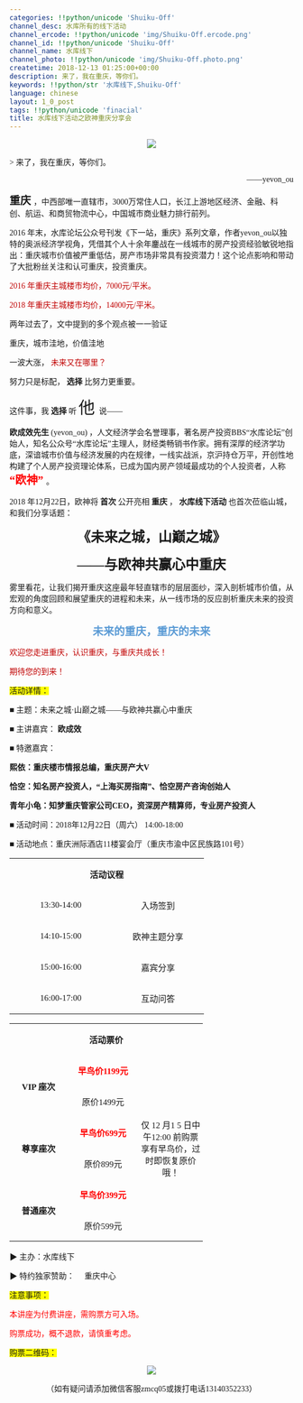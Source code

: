 ```yaml
---
categories: !!python/unicode 'Shuiku-Off'
channel_desc: 水库所有的线下活动
channel_ercode: !!python/unicode 'img/Shuiku-Off.ercode.png'
channel_id: !!python/unicode 'Shuiku-Off'
channel_name: 水库线下
channel_photo: !!python/unicode 'img/Shuiku-Off.photo.png'
createtime: 2018-12-13 01:25:00+00:00
description: 来了，我在重庆，等你们。
keywords: !!python/str '水库线下,Shuiku-Off'
language: chinese
layout: 1_0_post
tags: !!python/unicode 'finacial'
title: 水库线下活动之欧神重庆分享会
---
```

<div class="rich_media_content" id="js_content">
<p style="text-align:center;">
<span style="font-family:宋体;">
</span>
</p>
<p style="text-align: center;">
<img class="" data-copyright="0" data-ratio="1.5008210180623973" data-s="300,640" data-src="" data-type="jpeg" data-w="609" src="{{ '/img/ibkgib9IoiaJWmD7icWpMqyXy5Kia6stWOMs5wBpL9JExHmp7BqcTlLsBejBuM3sUbmlYvUeiamoAnibYphIicXa6ic2Hww.jpeg' | prepend: site.img | replace: '//','/' }}" style=""/>
</p>
<p style="text-align: left;">
<span style="font-family:宋体;">
</span>
<span style="font-family: 宋体;">
          &gt;
         </span>
<span style="font-family: 宋体;">
          来了，我在重庆，等你们。
         </span>
</p>
<p style="text-align: right;">
<span style="font-family:宋体;">
</span>
<span style="font-family:宋体;">
          ——yevon_ou
         </span>
</p>
<p>
<span style="font-family:宋体;">
</span>
</p>
<p>
<strong>
<span style="font-size:19px;font-family:宋体;">
           重庆
          </span>
</strong>
<span style="font-family:宋体;">
          ，中西部唯一直辖市，3000万常住人口，长江上游地区经济、金融、科创、航运、和商贸物流中心，中国城市商业魅力排行前列。
         </span>
</p>
<p>
<span style="font-family:宋体;">
</span>
</p>
<p>
<span style="font-family:宋体;">
          2016
         </span>
<span style="font-family:宋体;">
          年末，水库论坛公众号刊发《下一站，重庆》系列文章，作者yevon_ou以独特的奥派经济学视角，凭借其个人十余年鏖战在一线城市的房产投资经验敏锐地指出：重庆城市价值被严重低估，房产市场非常具有投资潜力！这个论点影响和带动了大批粉丝关注和认可重庆，投资重庆。
         </span>
</p>
<p>
<span style="font-family:宋体;">
</span>
</p>
<p>
<span style="font-family:宋体;color:#C00000;">
          2016
         </span>
<span style="font-family:宋体;color:#C00000;">
          年重庆主城楼市均价，7000元/平米。
         </span>
</p>
<p>
<span style="font-family:宋体;color:#C00000;">
          2018
         </span>
<span style="font-family:宋体;color:#C00000;">
          年重庆主城楼市均价，14000元/平米。
         </span>
</p>
<p>
<span style="font-family:宋体;">
</span>
</p>
<p>
<span style="font-family:宋体;">
          两年过去了，文中提到的多个观点被一一验证
         </span>
</p>
<p>
<span style="font-family:宋体;">
</span>
</p>
<p>
<span style="font-family:宋体;">
          重庆，城市洼地，价值洼地
         </span>
</p>
<p>
<span style="font-family:宋体;">
</span>
</p>
<p>
<span style="font-family:宋体;">
          一波大涨，
          <span style="color:#C00000;">
           未来又在哪里？
          </span>
</span>
</p>
<p>
<span style="font-family:宋体;">
          努力只是标配，
          <strong>
           选择
          </strong>
          比努力更重要。
         </span>
</p>
<p>
<span style="font-family:宋体;">
</span>
</p>
<p>
<span style="font-family:宋体;">
          这件事，我
          <strong>
           选择
          </strong>
          听
         </span>
<span style="font-size:29px;font-family:宋体;">
          他
         </span>
<span style="font-family:宋体;">
          说——
         </span>
</p>
<p>
<span style="font-family:宋体;">
</span>
</p>
<p>
<strong>
<span style="font-family:宋体;">
           欧成效先生
          </span>
</strong>
<span style="font-family:宋体;">
          (yevon_ou)
         </span>
<span style="font-family:宋体;">
          ，人文经济学会名誉理事，著名房产投资BBS“水库论坛”创始人，知名公众号“水库论坛”主理人，财经类畅销书作家。拥有深厚的经济学功底，深谙城市价值与经济发展的内在规律，一线实战派，京沪持仓万平，开创性地构建了个人房产投资理论体系，已成为国内房产领域最成功的个人投资者，人称
         </span>
<strong>
<span style="font-size:20px;font-family:宋体;color:red;">
           “欧神”
          </span>
</strong>
<span style="font-family:宋体;">
          。
         </span>
</p>
<p>
<span style="font-family:宋体;">
</span>
</p>
<p>
<span style="font-family:宋体;">
          2018
         </span>
<span style="font-family:宋体;">
          年12月22日，欧神将
          <strong>
           首次
          </strong>
          公开亮相
          <strong>
           重庆
          </strong>
          ，
          <strong>
           水库线下活动
          </strong>
          也首次莅临山城，和我们分享话题：
         </span>
</p>
<p>
<span style="font-family:宋体;">
</span>
</p>
<p style="text-align:center;">
<strong>
<span style="font-size: 24px;font-family: 华文楷体;">
           《未来之城，山巅之城》
          </span>
</strong>
</p>
<p style="text-align:center;">
<strong>
<span style="font-size: 24px;font-family: 华文楷体;">
           ——与欧神共赢心中重庆
          </span>
</strong>
</p>
<p style="text-align:center;">
<span style="font-family:宋体;color:red;">
</span>
</p>
<p>
<span style="font-family:宋体;">
</span>
</p>
<p>
<span style="font-family:宋体;">
          雾里看花，让我们揭开重庆这座最年轻直辖市的层层面纱，深入剖析城市价值，从宏观的角度回顾和展望重庆的进程和未来，从一线市场的反应剖析重庆未来的投资方向和意义。
         </span>
</p>
<p>
<span style="font-family:宋体;">
</span>
</p>
<p style="text-align:center;">
<strong>
<span style="font-size:19px;font-family:宋体;color:#5B9BD5;">
           未来的重庆，重庆的未来
          </span>
</strong>
</p>
<p>
<span style="font-family:宋体;">
</span>
</p>
<p>
<span style="font-family:宋体;color:#C00000;">
          欢迎您走进重庆，认识重庆，与重庆共成长！
         </span>
</p>
<p>
<span style="font-family:宋体;color:#C00000;">
          期待您的到来！
         </span>
</p>
<p>
<span style="font-family:宋体;">
</span>
</p>
<p>
<span style="font-family:宋体;background:yellow;background:yellow;">
          活动详情：
         </span>
</p>
<p>
<span style="font-family:宋体;">
</span>
</p>
<p>
<span style="font-family:宋体;">
          ■ 主题：未来之城·山巅之城——与欧神共赢心中重庆
         </span>
</p>
<p>
<span style="font-family:宋体;">
          ■ 主讲嘉宾：
          <strong>
           欧成效
          </strong>
</span>
</p>
<p>
<span style="font-family:宋体;">
          ■ 特邀嘉宾：
         </span>
</p>
<p>
<span style="font-family:宋体;">
</span>
</p>
<p>
<strong>
<span style="font-family:宋体;">
           熙依：重庆楼市情报总编，重庆房产大V
          </span>
</strong>
</p>
<p>
<strong>
<span style="font-family:宋体;">
           恰空：知名房产投资人，“上海买房指南”、恰空房产咨询创始人
          </span>
</strong>
</p>
<p>
<strong>
<span style="font-family:宋体;">
           青年小龟：知梦重庆管家公司CEO，资深房产精算师，专业房产投资人
          </span>
</strong>
</p>
<p>
<span style="font-family:宋体;">
</span>
</p>
<p>
<span style="font-family:宋体;">
          ■ 活动时间：2018年12月22日（周六） 14:00-18:00
         </span>
</p>
<p>
<span style="font-family:宋体;">
          ■ 活动地点：重庆洲际酒店11楼宴会厅（重庆市渝中区民族路101号）
         </span>
</p>
<p>
<span style="font-family:宋体;">
</span>
</p>
<table cellpadding="0" cellspacing="0" width="426">
<tbody>
<tr style="height:33px;">
<td colspan="2" height="33" style="border-top: none;border-right: none;border-left: none;border-bottom-width: 1px;border-bottom-color: black;padding: 1px;" width="341">
<p style="text-align:center;vertical-align:middle;">
<strong>
<span style="font-size: 15px;font-family: 宋体;">
               活动议程
              </span>
</strong>
</p>
</td>
</tr>
<tr style="height:33px;">
<td height="33" style="border-top: none;border-right: none;border-left: none;border-bottom-width: 1px;border-bottom-color: black;padding: 1px;" width="180">
<p style="text-align:center;vertical-align:middle;">
<span style="font-size: 15px;font-family: 宋体;">
              13:30-14:00
             </span>
</p>
</td>
<td height="33" style="border-top: none;border-right: none;border-left: none;border-bottom-width: 1px;border-bottom-color: black;padding: 1px;" width="161">
<p style="text-align:center;vertical-align:middle;">
<span style="font-size: 15px;font-family: 宋体;">
              入场签到
             </span>
</p>
</td>
</tr>
<tr style="height:33px;">
<td height="33" style="border-top: none;border-right: none;border-left: none;border-bottom-width: 1px;border-bottom-color: black;padding: 1px;" width="180">
<p style="text-align:center;vertical-align:middle;">
<span style="font-size: 15px;font-family: 宋体;">
              14:10-15:00
             </span>
</p>
</td>
<td height="33" style="border-top: none;border-right: none;border-left: none;border-bottom-width: 1px;border-bottom-color: black;padding: 1px;" width="161">
<p style="text-align:center;vertical-align:middle;">
<span style="font-size: 15px;font-family: 宋体;">
              欧神主题分享
             </span>
</p>
</td>
</tr>
<tr style="height:33px;">
<td height="33" style="border-top: none;border-right: none;border-left: none;border-bottom-width: 1px;border-bottom-color: black;padding: 1px;" width="180">
<p style="text-align:center;vertical-align:middle;">
<span style="font-size: 15px;font-family: 宋体;">
              15:00-16:00
             </span>
</p>
</td>
<td height="33" style="border-top: none;border-right: none;border-left: none;border-bottom-width: 1px;border-bottom-color: black;padding: 1px;" width="161">
<p style="text-align:center;vertical-align:middle;">
<span style="font-size: 15px;font-family: 宋体;">
              嘉宾分享
             </span>
</p>
</td>
</tr>
<tr style="height:33px;">
<td height="33" style="border-top: none;border-right: none;border-left: none;border-bottom-width: 1px;border-bottom-color: black;padding: 1px;" width="180">
<p style="text-align:center;vertical-align:middle;">
<span style="font-size: 15px;font-family: 宋体;">
              16:00-17:00
             </span>
</p>
</td>
<td height="33" style="border-top: none;border-right: none;border-left: none;border-bottom-width: 1px;border-bottom-color: black;padding: 1px;" width="161">
<p style="text-align:center;vertical-align:middle;">
<span style="font-size: 15px;font-family: 宋体;">
              互动问答
             </span>
</p>
</td>
</tr>
</tbody>
</table>
<p>
<span style="font-family:宋体;color:red;">
</span>
</p>
<p>
<span style="font-family:宋体;color:red;">
</span>
</p>
<table cellpadding="0" cellspacing="0" width="421">
<tbody>
<tr style="height:33px;">
<td colspan="3" height="33" style="border-width: 1px;border-color: black;padding: 1px;" width="337">
<p style="text-align:center;vertical-align:middle;">
<strong>
<span style="font-size: 15px;font-family: 宋体;">
               活动票价
              </span>
</strong>
</p>
</td>
</tr>
<tr style="height:33px;">
<td height="33" rowspan="2" style="border-right-width: 1px;border-bottom-width: 1px;border-left-width: 1px;border-right-color: black;border-bottom-color: black;border-left-color: black;border-top: none;padding: 1px;" width="101">
<p style="text-align:center;vertical-align:middle;">
<strong>
<span style="font-size: 15px;font-family: 宋体;">
               VIP
              </span>
</strong>
<strong>
<span style="font-size: 15px;font-family: 宋体;">
               座次
              </span>
</strong>
</p>
</td>
<td height="33" style="border-top: none;border-left: none;border-bottom-width: 1px;border-bottom-color: black;border-right-width: 1px;border-right-color: black;padding: 1px;" width="124">
<p style="text-align:center;vertical-align:middle;">
<strong>
<span style="font-size:15px;font-family:宋体;color:red;">
               早鸟价1199元
              </span>
</strong>
</p>
</td>
<td height="33" rowspan="6" style="border-top: none;border-left: none;border-bottom-width: 1px;border-bottom-color: black;border-right-width: 1px;border-right-color: black;padding: 1px;" width="112">
<p style="text-align:center;vertical-align:middle;">
<span style="font-size: 15px;font-family: 宋体;">
              仅
             </span>
<span style="font-size:15px;font-family:宋体;">
              12
             </span>
<span style="font-size:15px;font-family:宋体;">
              月1
             </span>
<span style="font-size:15px;font-family:宋体;">
              5
             </span>
<span style="font-size:15px;font-family:宋体;">
              日中午12:00
             </span>
<span style="font-size:15px;font-family:宋体;">
              前购票享有早鸟价，过时即恢复原价哦！
             </span>
</p>
</td>
</tr>
<tr style="height:33px;">
<td height="33" style="border-top: none;border-left: none;border-bottom-width: 1px;border-bottom-color: black;border-right-width: 1px;border-right-color: black;padding: 1px;" width="124">
<p style="text-align:center;vertical-align:middle;">
<span style="font-size: 15px;font-family: 宋体;">
              原价1499元
             </span>
</p>
</td>
</tr>
<tr style="height:33px;">
<td height="33" rowspan="2" style="border-right-width: 1px;border-bottom-width: 1px;border-left-width: 1px;border-right-color: black;border-bottom-color: black;border-left-color: black;border-top: none;padding: 1px;" width="101">
<p style="text-align:center;vertical-align:middle;">
<strong>
<span style="font-size: 15px;font-family: 宋体;">
               尊享座次
              </span>
</strong>
</p>
</td>
<td height="33" style="border-top: none;border-left: none;border-bottom-width: 1px;border-bottom-color: black;border-right-width: 1px;border-right-color: black;padding: 1px;" width="124">
<p style="text-align:center;vertical-align:middle;">
<strong>
<span style="font-size:15px;font-family:宋体;color:red;">
               早鸟价699元
              </span>
</strong>
</p>
</td>
</tr>
<tr style="height:33px;">
<td height="33" style="border-top: none;border-left: none;border-bottom-width: 1px;border-bottom-color: black;border-right-width: 1px;border-right-color: black;padding: 1px;" width="124">
<p style="text-align:center;vertical-align:middle;">
<span style="font-size: 15px;font-family: 宋体;">
              原价899元
             </span>
</p>
</td>
</tr>
<tr style="height:33px;">
<td height="33" rowspan="2" style="border-right-width: 1px;border-bottom-width: 1px;border-left-width: 1px;border-right-color: black;border-bottom-color: black;border-left-color: black;border-top: none;padding: 1px;" width="101">
<p style="text-align:center;vertical-align:middle;">
<strong>
<span style="font-size: 15px;font-family: 宋体;">
               普通座次
              </span>
</strong>
</p>
</td>
<td height="33" style="border-top: none;border-left: none;border-bottom-width: 1px;border-bottom-color: black;border-right-width: 1px;border-right-color: black;padding: 1px;" width="124">
<p style="text-align:center;vertical-align:middle;">
<strong>
<span style="font-size:15px;font-family:宋体;color:red;">
               早鸟价399元
              </span>
</strong>
</p>
</td>
</tr>
<tr style="height:33px;">
<td height="33" style="border-top: none;border-left: none;border-bottom-width: 1px;border-bottom-color: black;border-right-width: 1px;border-right-color: black;padding: 1px;" width="124">
<p style="text-align:center;vertical-align:middle;">
<span style="font-size: 15px;font-family: 宋体;">
              原价599元
             </span>
</p>
</td>
</tr>
</tbody>
</table>
<p>
<span style="font-family:宋体;color:red;">
</span>
</p>
<p>
<span style="font-family:宋体;">
</span>
</p>
<p>
<span style="font-family:宋体;">
          ▶ 主办：水库线下
         </span>
</p>
<p>
<span style="font-family:宋体;">
          ▶ 特约独家赞助：     重庆中心
         </span>
</p>
<p>
<span style="font-family:宋体;">
</span>
</p>
<p>
<span style="font-family:宋体;background:yellow;background:yellow;">
          注意事项：
         </span>
</p>
<p>
<span style="font-family:宋体;">
</span>
</p>
<p>
<span style="font-family:宋体;color:red;">
          本讲座为付费讲座，需购票方可入场。
         </span>
</p>
<p>
<span style="font-family:宋体;color:red;">
          购票成功，概不退款，请慎重考虑。
         </span>
</p>
<p>
<span style="font-family:宋体;color:red;">
</span>
</p>
<p>
<span style="font-family:宋体;background:yellow;background:yellow;">
          购票二维码：
         </span>
</p>
<p style="text-align: center;">
<img class="" data-copyright="0" data-ratio="1" data-s="300,640" data-src="" data-type="png" data-w="450" src="{{ '/img/ibkgib9IoiaJWmD7icWpMqyXy5Kia6stWOMs5PDngoKtt0Fj0RCtCQiavJQOadUicYE1Wq41gpWWzjnKcib76qrsCs10Cw.png' | prepend: site.img | replace: '//','/' }}" style=""/>
</p>
<p>
<span style="font-family:宋体;">
</span>
</p>
<p style="text-align: center;">
<span style="font-size:14px;font-family:宋体;">
          （如有疑问请添加微信客服zmcq05或拨打电话13140352233）
         </span>
</p>
<p>
<br/>
</p>
</div>